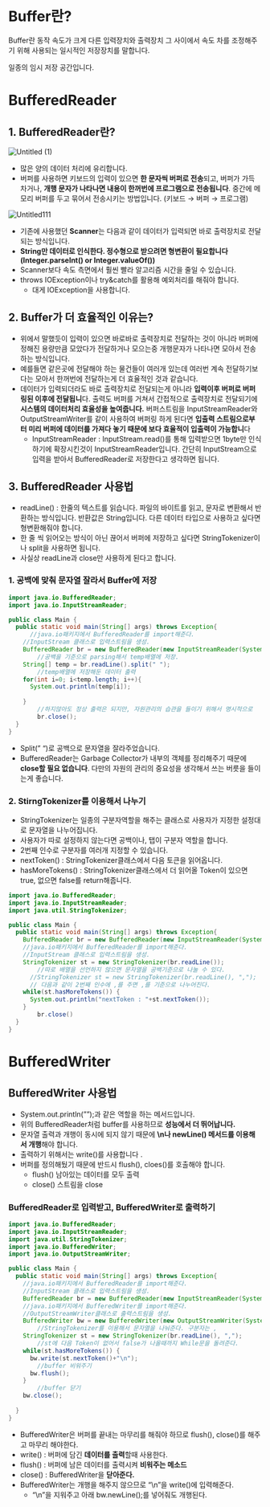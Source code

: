 # Buffer란?

Buffer란 동작 속도가 크게 다른 입력장치와 출력장치 그 사이에서 속도 차를 조정해주기 위해 사용되는 일시적인 저장장치를 말합니다.

일종의 임시 저장 공간입니다. 

# BufferedReader

## 1. BufferedReader란?

![Untitled (1)](https://user-images.githubusercontent.com/46406965/209471111-230cb073-44f4-4967-8d69-8179df6728f4.png)


- 많은 양의 데이터 처리에 유리합니다.
- 버퍼를 사용하면 키보드의 입력이 있으면 **한 문자씩 버퍼로 전송**되고, 버퍼가 가득 차거나, **개행 문자가 나타나면 내용이 한꺼번에 프로그램으로 전송됩니다**. 중간에 메모리 버퍼를 두고 묶어서 전송시키는 방법입니다. (키보드 → 버퍼 → 프로그램)

![Untitled111](https://user-images.githubusercontent.com/46406965/209471117-a28da10b-97b3-47a7-aa20-19561f0169bb.png)


- 기존에 사용했던 **Scanner**는 다음과 같이 데이터가 입력되면 바로 출력장치로 전달되는 방식입니다.
- **String만 데이터로 인식한다. 정수형으로 받으려면 형변환이 필요합니다 (Integer.parseInt() or Integer.valueOf())**
- Scanner보다 속도 측면에서 훨씬 빨라 알고리즘 시간을 줄일 수 있습니다.
- throws IOException이나 try&catch를 활용해 예외처리를 해줘야 합니다.
    - 대게 IOException을 사용합니다.

## 2. Buffer가 더 효율적인 이유는?

- 위에서 말했듯이 입력이 있으면 바로바로 출력장치로 전달하는 것이 아니라 버퍼에 정해진 용량만큼 모았다가 전달하거나 모으는중 개행문자가 나타나면 모아서 전송하는 방식입니다.
- 예를들면 같은곳에 전달해야 하는 물건들이 여러개 있는데 여러번 계속 전달하기보다는 모아서 한꺼번에 전달하는게 더 효율적인 것과 같습니다.
- 데이터가 입력되더라도 바로 출력장치로 전달되는게 아니라 **입력이후 버퍼로 버퍼링된 이후에 전달됩니**다. 출력도 버퍼를 거쳐서 간접적으로 출력장치로 전달되기에 **시스템의 데이터처리 효율성을 높여줍니다.**
버퍼스트림을 InputStreamReader와 OutputStreamWriter를 같이 사용하여 버퍼링 하게 된다면 **입출력 스트림으로부터 미리 버퍼에 데이터를 가져다 놓기 때문에 보다 효율적이 입출력이 가능합니**다
    - InputStreamReader : InputStream.read()를 통해 입력받으면 1byte만 인식하기에 확장시킨것이 InputStreamReader입니다.
    간단히 InputStream으로 입력을 받아서 BufferedReader로 저장한다고 생각하면 됩니다.

## 3. BufferedReader 사용법

- readLine() : 한줄의 텍스트를 읽습니다. 파일의 바이트를 읽고, 문자로 변환해서 반환하는 방식입니다. 반환값은 String입니다. 다른 데이터 타입으로 사용하고 싶다면 형변환해줘야 합니다.
- 한 줄 씩 읽어오는 방식이 아닌 끊어서 버퍼에 저장하고 싶다면 StringTokenizer이나 split을 사용하면 됩니다.
- 사실상 readLine과 close만 사용하게 된다고 합니다.

### 1. 공백에 맞춰 문자열 잘라서 Buffer에 저장

```java
import java.io.BufferedReader;
import java.io.InputStreamReader;

public class Main {
  public static void main(String[] args) throws Exception{
	  //java.io패키지에서 BufferedReader를 import해준다.
    //InputStream 클래스로 입력스트림을 생성.
    BufferedReader br = new BufferedReader(new InputStreamReader(System.in));
		//공백을 기준으로 parsing해서 temp배열에 저장.
    String[] temp = br.readLine().split(" ");
		//temp배열에 저장해둔 데이터 출력
    for(int i=0; i<temp.length; i++){
      System.out.println(temp[i]);
      
    }
		//하지않아도 정상 출력은 되지만, 자원관리의 습관을 들이기 위해서 명시적으로 
		br.close();
  }
}
```

- Split(” “)로 공백으로 문자열을 잘라주었습니다.
- BufferedReader는 Garbage Collector가 내부의 객체를 정리해주기 때문에 **close할 필요 없습니다**. 다만의 자원의 관리의 중요성을 생각해서 쓰는 버릇을 들이는게 좋습니다.

### 2. StirngTokenizer를 이용해서 나누기

- StringTokenizer는 일종의 구분자역할을 해주는 클래스로 사용자가 지정한 설정대로 문자열을 나누어집니다.
- 사용자가 따로 설정하지 않는다면 공백이나, 탭이 구분자 역할을 합니다.
- 2번째 인수로 구분자를 여러개 지정할 수 있습니다.
- nextToken() : StringTokenizer클래스에서 다음 토큰을 읽어옵니다.
- hasMoreTokens() : StringTokenizer클래스에서 더 읽어올 Token이 있으면 true, 없으면 false를 return해줍니다.

```java
import java.io.BufferedReader;
import java.io.InputStreamReader;
import java.util.StringTokenizer;

public class Main {
  public static void main(String[] args) throws Exception{
    BufferedReader br = new BufferedReader(new InputStreamReader(System.in));
    //java.io패키지에서 BufferedReader를 import해준다.
    //InputStream 클래스로 입력스트림을 생성.
    StringTokenizer st = new StringTokenizer(br.readLine());
		//따로 배열을 선언하지 않으면 문자열을 공백기준으로 나눌 수 있다.  
	  //StringTokenizer st = new StringTokenizer(br.readLine(), ",");
	  // 다음과 같이 2번째 인수에 ,를 주면 ,를 기준으로 나누어진다.
    while(st.hasMoreTokens()) {
      System.out.println("nextToken : "+st.nextToken());
    }
		br.close()
  }
}
```

# BufferedWriter

## BufferedWriter 사용법

- System.out.println(””);과 같은 역할을 하는 메서드입니다.
- 위의 BufferedReader처럼 buffer를 사용하므로 **성능에서 더 뛰어납니다.**
- 문자열 출력과 개행이 동시에 되지 않기 때문에 **\n나 newLine() 메서드를 이용해서 개행**해야 합니다.
- 출력하기 위해서는 write()를 사용합니다 .
- 버퍼를 정의해뒀기 때문에 반드시 flush(), cloes()를 호출해야 합니다.
    - flush() 남아있는 데이터를 모두 출력
    - close() 스트림을 close

### BufferedReader로 입력받고, BufferedWriter로 출력하기

```java
import java.io.BufferedReader;
import java.io.InputStreamReader;
import java.util.StringTokenizer;
import java.io.BufferedWriter;
import java.io.OutputStreamWriter;

public class Main {
  public static void main(String[] args) throws Exception{
    //java.io패키지에서 BufferedReader를 import해준다.
    //InputStream 클래스로 입력스트림을 생성.
    BufferedReader br = new BufferedReader(new InputStreamReader(System.in));
    //java.io패키지에서 BufferedWriter를 import해준다.
    //OutputStreamWriter클래스로 출력스트림을 생성.
    BufferedWriter bw = new BufferedWriter(new OutputStreamWriter(System.out));
		//StringTokenizer를 이용해서 문자열을 나눠준다. 구분자는 ,
    StringTokenizer st = new StringTokenizer(br.readLine(), ",");
		//st에 다음 Token이 없어서 false가 나올때까지 While문을 돌려준다.
    while(st.hasMoreTokens()) {
      bw.write(st.nextToken()+"\n");
		//buffer 비워주기
      bw.flush();
    }
		//buffer 닫기
    bw.close();
    
  }
}
```

- BufferedWriter은 버퍼를 끝내는 마무리를 해줘야 하므로 flush(), close()를 해주고 마무리 해야한다.
- write() : 버퍼에 담긴 **데이터를 출력**할때 사용한다.
- flush() : 버퍼에 남은 데이터를 출력시켜 **비워주는 메소드**
- close() : BufferedWriter을 **닫아준다.**
- BufferedWriter는 개행을 해주지 않으므로 “\n”을 write()에 입력해준다.
    - “\n”을 지워주고 아래 bw.newLine();를 넣어줘도 개행된다.
